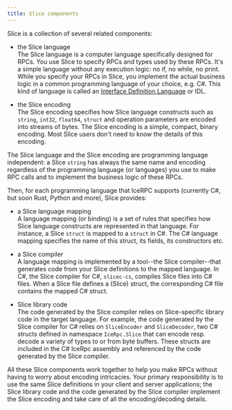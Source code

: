 ```yaml
---
title: Slice components
---
```




Slice is a collection of several related components:

- the Slice language\
The Slice language is a computer language specifically designed for RPCs. You use Slice to specify RPCs and types used
by these RPCs. It's a simple language without any execution logic: no if, no while, no print. While you specify your
RPCs in Slice, you implement the actual business logic in a common programming language of your choice, e.g. C#. This
kind of language is called an
[Interface Definition Language](https://en.wikipedia.org/wiki/Interface_description_language) or IDL.

- the Slice encoding\
The Slice encoding specifies how Slice language constructs such as `string`, `int32`, `float64`, `struct` and operation
parameters are encoded into streams of bytes. The Slice encoding is a simple, compact, binary encoding. Most Slice users
don't need to know the details of this encoding.

The Slice language and the Slice encoding are programming language independent: a Slice `string` has always the same
name and encoding regardless of the programming language (or languages) you use to make RPC calls and to implement the
business logic of these RPCs.

Then, for each programming language that IceRPC supports (currently C#, but soon Rust, Python and more), Slice provides:

- a Slice language mapping\
A language mapping (or binding) is a set of rules that specifies how Slice language constructs are represented in that
language. For instance, a Slice `struct` is mapped to a `struct` in C#. The C# language mapping specifies the name of
this struct, its fields, its constructors etc.

- a Slice compiler\
A language mapping is implemented by a tool--the Slice compiler--that generates code from your Slice definitions to the
mapped language. In C#, the Slice compiler for C#, `slicec-cs`, compiles Slice files into C# files. When a Slice file
defines a (Slice) struct, the corresponding C# file contains the mapped C# struct.

- Slice library code\
The code generated by the Slice compiler relies on Slice-specific library code in the target language. For example, the
code generated by the Slice compiler for C# relies on `SliceEncoder` and `SliceDecoder`, two C# structs defined in
namespace `IceRpc.Slice` that can encode resp. decode a variety of types to or from byte buffers. These structs are
included in the C# IceRpc assembly and referenced by the code generated by the Slice compiler.

All these Slice components work together to help you make RPCs without having to worry about encoding intricacies. Your
primary responsibility is to use the same Slice definitions in your client and server applications; the Slice library
code and the code generated by the Slice compiler implement the Slice encoding and take care of all the
encoding/decoding details.
